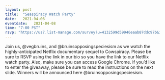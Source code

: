 ```yaml
---
layout: post
title:  "Seaspiracy Watch Party"
date:   2021-04-06
eventdate:   2021-04-08
time: "7:00 PST"
rsvp: "https://us7.list-manage.com/survey?u=4132599d59946eaab87ddc97b&id=0253d22866&attribution=false"
---
```

Join us, @vegbruins, and @bruinsopposingspeciesism as we watch the highly-anticipated Netflix documentary sequel to Cowspiracy.
Please be sure to RSVP using the link in our bio so you have the link to our Netflix watch party. Also, make sure you can access Google Chrome. If you’d like to enter the giveaway, please be sure to read the instructions on the next slide. Winners will be announced here @bruinsopposingspeciesism. 
